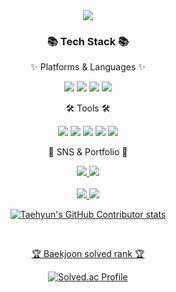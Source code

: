 <!--
**zxl3651/zxl3651** is a ✨ _special_ ✨ repository because its `README.md` (this file) appears on your GitHub profile.

Here are some ideas to get you started:

- 🔭 I’m currently working on ...
- 🌱 I’m currently learning ...
- 👯 I’m looking to collaborate on ...
- 🤔 I’m looking for help with ...
- 💬 Ask me about ...
- 📫 How to reach me: ...
- 😄 Pronouns: ...
- ⚡ Fun fact: ...
-->
<div align=center>
	<img src="https://capsule-render.vercel.app/api?type=Cylinder&color=auto&height=300&section=header&text=Seonghyeon%20Github!&animation=twinkling&fontSize=70" />
</div>
<div align=center>
	<h3>📚 Tech Stack 📚</h3>
	<p>✨ Platforms & Languages ✨</p>
</div>
<div align=center>
  <img src="https://img.shields.io/badge/Java-007396?style=flat&logo=Conda-Forge&logoColor=white" />
  <img src="https://img.shields.io/badge/Python-3776AB?style=flat&logo=Conda-Forge&logoColor=white" />
  <img src="https://img.shields.io/badge/React-61DAFB?style=flat&logo=Conda-Forge&logoColor=white" />
  <img src="https://img.shields.io/badge/JavaScript-F7DF1E?style=flat&logo=JavaScript&logoColor=white" />
</div>

<div align=center>
	<p>🛠 Tools 🛠</p>
</div>
<div align=center>
  <img src="https://img.shields.io/badge/Eclipse%20IDE-2C2255?style=flat&logo=EclipseIDE&logoColor=white" />
  <img src="https://img.shields.io/badge/Visual%20Studio%20Code-007ACC?style=flat&logo=VisualStudioCode&logoColor=white" />
  <img src="https://img.shields.io/badge/GitHub-181717?style=flat&logo=GitHub&logoColor=white" />
  <img src="https://img.shields.io/badge/Figma-F24E1E?style=flat&logo=GitHub&logoColor=white" />
  <img src="https://img.shields.io/badge/Notion-000000?style=flat&logo=GitHub&logoColor=white" />
</div>

<div align=center>
	<p>🎨 SNS & Portfolio 🎨</p>
</div>
<div align=center>
  <a href="https://zxl3651.tistory.com">
		<img src="https://img.shields.io/badge/Blog-FF9800?style=flat&logo=Blogger&logoColor=white" />
	</a>
  <a href="mailto:zxl3651@naver.com">
    <img src="https://img.shields.io/badge/Naver-03C75A?style=flat&logo=GitHub&logoColor=white" />
</div>

<div align=center>
	<br>
<img src="https://github-readme-stats.vercel.app/api/top-langs/?username=zxl3651&layout=compact">
<img src="https://github-readme-stats.vercel.app/api?username=zxl3651&show_icons=true">

![Taehyun's GitHub Contributor stats](https://github-contributor-stats.vercel.app/api?username=zxl3651)

<br>
<p>🏆 Baekjoon solved rank 🏆</p>
	
[![Solved.ac Profile](http://mazassumnida.wtf/api/v2/generate_badge?boj=zxl3651)](https://solved.ac/zxl3651)
</div>
